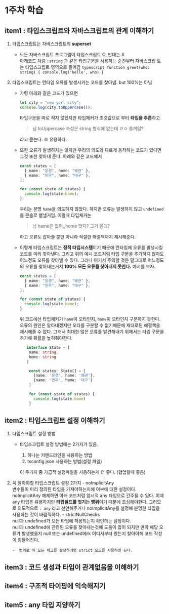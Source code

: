 # 1주차 학습

## item1 : 타입스크립트와 자바스크립트의 관계 이해하기

1. 타입스크립트는 자비스크립트의 **superset**
   - 모든 자바스크립트 프로그램이 타입스크립트 O, 반대는 X <br>
     아래코드 처럼 `:string` 과 같은 타입구문을 사용하는 순간부터 자바스크립 트는 타입스크립트 영역으로 들어감
     `typescript
function greet(who: string) {
    console.log('hello', who)
}
`
2. 타입스크립트는 런타임 오류를 발생시키는 코드를 찾아냄. but 100%는 아님

   - 가령 아래와 같은 코드가 있으면

     ```typescript
     let city = "new yorl city";
     console.log(city.toUppercase());
     ```

     타입구문을 따로 적지 않았지만 타입체커가 초깃값으로 부터 **타입을 추론**하고

     > 님 toUppercase 속성은 string 형식에 없는데 ㄹㅇ 쓸꺼임?

     라고 묻는다. 쏘 유용하다.

   - 또한 오류가 발생하지는 않지만 우리의 의도와 다르게 동작하는 코드가 있다면 그것 또한 찾아내 준다. 아래와 같은 코드에서

     ```typescript
     const states = [
       { name: "윤경", home: "왜관" },
       { name: "민우", home: "대구" },
     ];

     for (const state of states) {
       console.log(state.hame);
     }
     ```

     우리는 분명 `hame`을 의도하지 않았다. 하지만 오류는 발생하지 않고 `undefined`를 콘솔로 뱉낼거임. 이럴때 타입체커는

     > 님 hame은 없어,,home 맞지? 그거 쓸래?

     하고 오류도 잡아줄 뿐만 아니라 적절한 해결책까지 제시해준다.

   - 이렇게 타입스크립트는 **정적 타입시스템**이기 때문에 런타임에 오류를 발생시킬 코드를 미리 찾아낸다. 그리고 위의 예시 코드처럼 타입 구문을 추가하지 않아도 어느정도 오류를 찾아낼 수 있다. 그러나 여기서 주의할 것은 말그대로 어느정도의 오류를 찾아내는거지 **100% 모든 오류를 찾아내지 못한다.** 예시를 보자.

     ```typescript
     const states = [
       { name: "윤경", hame: "왜관" },
       { name: "민우", hame: "대구" },
     ];

     for (const state of states) {
       console.log(state.home);
     }
     ```

     위 코드에선 타입체커가 `hame`이 오타인지, `home`이 오타인지 구분하지 못한다. 오류의 원인은 알아내겠지만 오타를 구분할 수 없기때문에 제대로된 해결책을 제시해줄 수 없다.
     그래서 최대한 많은 오류를 발견해내기 위해서는 타입 구문을 추가해 확률을 높혀줘야한다.

     ```typescript
        interface State = [
         name: string,
         home: string
        ]

         const states: State[] = [
           {name: '윤경', hame: '왜관'},
           {name: '민우', hame: '대구'}
         ]

         for (const state of states) {
           console.log(state.home)
         }
     ```

## item2 : 타입스크립트 설정 이해하기

1.  타입스크립트 설정 방법

    - 타입스크립트 설정 방법에는 2가지가 있음. <br>

      1. 하나는 커맨드라인을 사용하는 방법
      2. tsconfig.json 사용하는 방법(설정 파일)

      이 두가지 중 가급적 설정파일을 사용하는게 더 좋다. (협업할때 좋음)

2.  꼭 알아야할 타입스크립트 설정 2가지 - noImplicitAny <br>
    변수들이 미리 정의된 타입을 가져야하는지에 여부에 대한 설정이다. noImplicitAny 해제하면 아래 코드처럼 암시적 any 타입으로 간주될 수 있다. 이때 any 타입은 유용하지만 **타입쉴드를 벗기는 행위**이기 때문에 조심해야한다. 그러므로 의도적으로 `: any` 라고 선언해주거나 noImplicitAny를 설정해 분명한 타입을 사용하는 것이 바람직하다. - strictNullChecks <br>
    null과 undefined가 모든 타입에 허용되는지 확인하는 설정이다.<br>
    null과 undefined에 관련된 오류를 찾아내는것에 도움이 많이 되지만 만약 해당 오류가 발생했을지 null 또는 undefined에rk 어디서부터 왔는지 찾아야해 코드 작성이 힘들어진다.

        -  번외로 이 모든 체크를 설정하려면 strict 모드를 사용하면 된다.

## item3 : 코드 생성과 타입이 관계없음을 이해하기

## item4 : 구조적 타이핑에 익숙해지기

## item5 : any 타입 지양하기
